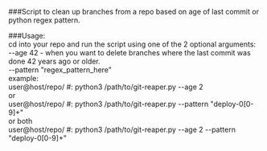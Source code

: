 ###Script to clean up branches from a repo based on age of last commit or python regex pattern.  

###Usage:  
cd into your repo and run the script using one of the 2 optional arguments:  
--age 42 - when you want to delete branches where the last commit was done 42 years ago or older.  
--pattern "regex_pattern_here"  
example:  
user@host/repo/ #: python3 /path/to/git-reaper.py --age 2  
or  
user@host/repo/ #: python3 /path/to/git-reaper.py --pattern "deploy-0[0-9]+"  
or both  
user@host/repo/ #: python3 /path/to/git-reaper.py --age 2 --pattern "deploy-0[0-9]+"
